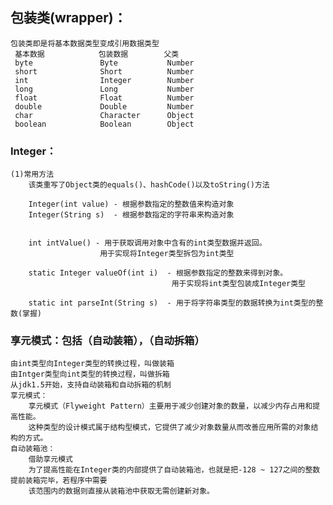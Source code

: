 ## 包装类(wrapper)：
    包装类即是将基本数据类型变成引用数据类型
     基本数据            包装数据        父类
     byte               Byte           Number
     short              Short          Number
     int                Integer        Number
     long               Long           Number
     float              Float          Number
     double             Double         Number
     char               Character      Object
     boolean            Boolean        Object
### Integer：
    (1)常用方法
        该类重写了Object类的equals()、hashCode()以及toString()方法
    
        Integer(int value) - 根据参数指定的整数值来构造对象
        Integer(String s)  - 根据参数指定的字符串来构造对象
    
    
        int intValue() - 用于获取调用对象中含有的int类型数据并返回。
                        用于实现将Integer类型拆包为int类型
    
        static Integer valueOf(int i)  - 根据参数指定的整数来得到对象。
                                        用于实现将int类型包装成Integer类型 
    
        static int parseInt(String s)  - 用于将字符串类型的数据转换为int类型的整数(掌握)
### 享元模式：包括（自动装箱），（自动拆箱）
    由int类型向Integer类型的转换过程，叫做装箱 
    由Intger类型向int类型的转换过程，叫做拆箱
    从jdk1.5开始，支持自动装箱和自动拆箱的机制        
    享元模式：
        享元模式（Flyweight Pattern）主要用于减少创建对象的数量，以减少内存占用和提高性能。
        这种类型的设计模式属于结构型模式，它提供了减少对象数量从而改善应用所需的对象结构的方式。
    自动装箱池：
        借助享元模式
        为了提高性能在Integer类的内部提供了自动装箱池，也就是把-128 ~ 127之间的整数提前装箱完毕，若程序中需要
        该范围内的数据则直接从装箱池中获取无需创建新对象。